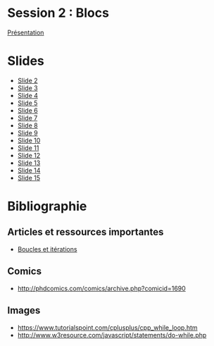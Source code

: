 Session 2 : Blocs 
=================

[Présentation](./presentation.pdf)

# Slides

- [Slide 2](./slide-2/exemple.js)
- [Slide 3](./slide-3/exemple.js)
- [Slide 4](./slide-4/exemple.js)
- [Slide 5](./slide-5/exemple.js)
- [Slide 6](./slide-6/exemple.js)
- [Slide 7](./slide-7/index.html)
- [Slide 8](./slide-8/exemple.js)
- [Slide 9](./slide-9/data.js)
- [Slide 10](./slide-10/exemple.js)
- [Slide 11](./slide-11/exemple.js)
- [Slide 12](./slide-12/exemple.js)
- [Slide 13](./slide-13/exemple.js)
- [Slide 14](./slide-14/exemple.js)
- [Slide 15](./slide-15/index.html)


# Bibliographie

## Articles et ressources importantes

- [Boucles et itérations](https://developer.mozilla.org/fr/docs/Web/JavaScript/Guide/Boucles_et_it%C3%A9ration#L'instruction_for...of)

## Comics

- http://phdcomics.com/comics/archive.php?comicid=1690

## Images

- https://www.tutorialspoint.com/cplusplus/cpp_while_loop.htm
- http://www.w3resource.com/javascript/statements/do-while.php
